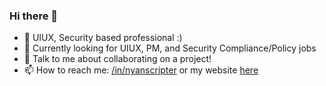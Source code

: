 ### Hi there 👋

- 🔭 UIUX, Security based professional :)
- 🌱 Currently looking for UIUX, PM, and Security Compliance/Policy jobs
- 💬 Talk to me about collaborating on a project!
- 📫 How to reach me: [/in/nyanscripter](https://www.linkedin.com/in/nyanscripter/) or my website [here](https://nyanscripter.uwu.ai/)
